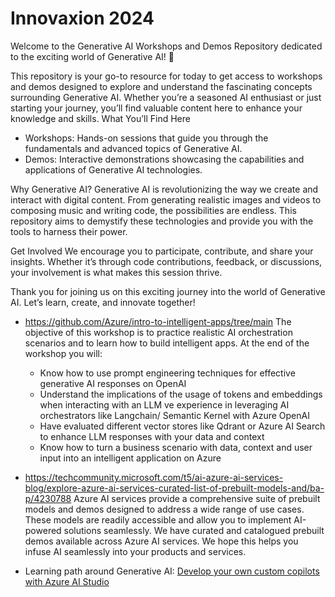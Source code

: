 # Innovaxion 2024

Welcome to the Generative AI Workshops and Demos Repository dedicated to the exciting world of Generative AI! 🎉

This repository is your go-to resource for today to get access to workshops and demos designed to explore and understand the fascinating concepts surrounding Generative AI. Whether you’re a seasoned AI enthusiast or just starting your journey, you’ll find valuable content here to enhance your knowledge and skills.
What You’ll Find Here
- Workshops: Hands-on sessions that guide you through the fundamentals and advanced topics of Generative AI.
- Demos: Interactive demonstrations showcasing the capabilities and applications of Generative AI technologies.


Why Generative AI?
Generative AI is revolutionizing the way we create and interact with digital content. From generating realistic images and videos to composing music and writing code, the possibilities are endless. This repository aims to demystify these technologies and provide you with the tools to harness their power.

Get Involved
We encourage you to participate, contribute, and share your insights. Whether it’s through code contributions, feedback, or discussions, your involvement is what makes this session thrive.

Thank you for joining us on this exciting journey into the world of Generative AI. Let’s learn, create, and innovate together!


* https://github.com/Azure/intro-to-intelligent-apps/tree/main
The objective of this workshop is to practice realistic AI orchestration scenarios and to learn how to build intelligent apps. At the end of the workshop you will:
  * Know how to use prompt engineering techniques for effective generative AI responses on OpenAI
  * Understand the implications of the usage of tokens and embeddings when interacting with an LLM  ve experience in leveraging AI orchestrators like Langchain/ Semantic Kernel with Azure OpenAI
  * Have evaluated different vector stores like Qdrant or Azure AI Search to enhance LLM responses with your data and context
  * Know how to turn a business scenario with data, context and user input into an intelligent application on Azure

* https://techcommunity.microsoft.com/t5/ai-azure-ai-services-blog/explore-azure-ai-services-curated-list-of-prebuilt-models-and/ba-p/4230788
Azure AI services provide a comprehensive suite of prebuilt models and demos designed to address a wide range of use cases. These models are readily accessible and allow you to implement AI-powered solutions seamlessly. We have curated and catalogued prebuilt demos available across Azure AI services. We hope this helps you infuse AI seamlessly into your products and services. 
* Learning path around Generative AI: [Develop your own custom copilots with Azure AI Studio](https://learn.microsoft.com/en-us/training/paths/create-custom-copilots-ai-studio/?wt.mc_id=ignite23_breakout_collection_azuremktg_AI)

